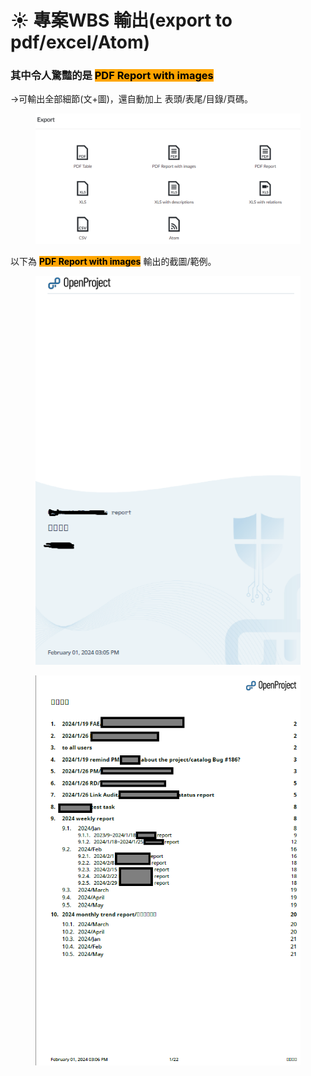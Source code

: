 # ☀️ 專案WBS 輸出(export to pdf/excel/Atom)

### 其中令人驚豔的是 <mark style="background-color:orange;">**PDF Report with images**</mark>&#x20;

\->可輸出全部細節(文+圖)，還自動加上 表頭/表尾/目錄/頁碼。

<figure><img src="../.gitbook/assets/image (1) (1) (1).png" alt=""><figcaption></figcaption></figure>



以下為 <mark style="background-color:orange;">**PDF Report with images**</mark>   輸出的截圖/範例。

<figure><img src="../.gitbook/assets/image (1) (1) (1) (1).png" alt=""><figcaption></figcaption></figure>

<figure><img src="../.gitbook/assets/image (2) (1).png" alt=""><figcaption></figcaption></figure>



